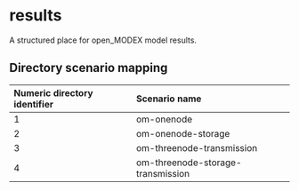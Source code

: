 # results

A structured place for open_MODEX model results.

## Directory scenario mapping

| Numeric directory identifier  | Scenario name                              |
| :--- | :--- |
| 1                   | om-onenode                                 |
| 2                   | om-onenode-storage                         |
| 3                   | om-threenode-transmission                  |
| 4                   | om-threenode-storage-transmission          |
